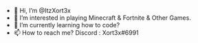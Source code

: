 - 👋 Hi, I’m @ItzXort3x
- 👀 I’m interested in playing Minecraft & Fortnite & Other Games.
- 🌱 I’m currently learning how to code?
- 📫 How to reach me? Discord : Xort3x#6991

<!---
ItzXort3x/ItzXort3x is a ✨ special ✨ repository because its `README.md` (this file) appears on your GitHub profile.
You can click the Preview link to take a look at your changes.
--->
